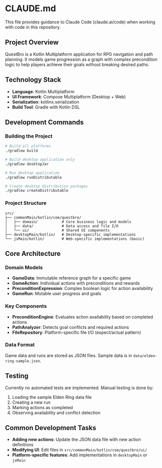 # CLAUDE.md

This file provides guidance to Claude Code (claude.ai/code) when working with code in this repository.

## Project Overview

QuestBro is a Kotlin Multiplatform application for RPG navigation and path planning. It models game progression as a graph with complex precondition logic to help players achieve their goals without breaking desired paths.

## Technology Stack

- **Language**: Kotlin Multiplatform
- **UI Framework**: Compose Multiplatform (Desktop + Web)
- **Serialization**: kotlinx.serialization
- **Build Tool**: Gradle with Kotlin DSL

## Development Commands

### Building the Project
```bash
# Build all platforms
./gradlew build

# Build desktop application only
./gradlew desktopJar

# Run desktop application
./gradlew runDistributable

# Create desktop distribution packages
./gradlew createDistributable
```

### Project Structure
```
src/
├── commonMain/kotlin/com/questbro/
│   ├── domain/           # Core business logic and models
│   ├── data/             # Data access and file I/O
│   └── ui/               # Shared UI components
├── desktopMain/kotlin/   # Desktop-specific implementations
└── jsMain/kotlin/        # Web-specific implementations (basic)
```

## Core Architecture

### Domain Models
- **GameData**: Immutable reference graph for a specific game
- **GameAction**: Individual actions with preconditions and rewards
- **PreconditionExpression**: Complex boolean logic for action availability
- **GameRun**: Mutable user progress and goals

### Key Components
- **PreconditionEngine**: Evaluates action availability based on completed actions
- **PathAnalyzer**: Detects goal conflicts and required actions
- **FileRepository**: Platform-specific file I/O (expect/actual pattern)

### Data Format
Game data and runs are stored as JSON files. Sample data is in `data/elden-ring-sample.json`.

## Testing
Currently no automated tests are implemented. Manual testing is done by:
1. Loading the sample Elden Ring data file
2. Creating a new run
3. Marking actions as completed
4. Observing availability and conflict detection

## Common Development Tasks

- **Adding new actions**: Update the JSON data file with new action definitions
- **Modifying UI**: Edit files in `src/commonMain/kotlin/com/questbro/ui/`
- **Platform-specific features**: Add implementations in `desktopMain` or `jsMain`